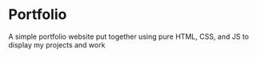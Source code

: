 # Portfolio
A simple portfolio website put together using pure HTML, CSS, and JS to display my projects and work

